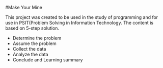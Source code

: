 #Make Your Mine

This project was created to be used in the study of programming and for use in  PSIT(Problem Solving in Information Technology. The content is based on 5-step solution.

- Determine the problem
- Assume the problem
- Collect the data
- Analyze the data
- Conclude and Learning summary